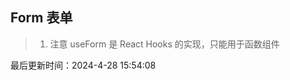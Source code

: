<!--
 * @Description: antd组件react版本使用技巧
 * @Author: panrui
 * @Date: 2023-06-05 09:34:03
 * @LastEditTime: 2023-06-05 09:35:06
 * @LastEditors: panrui
 * 不忘初心,不负梦想
-->

## Form 表单

> 1.  注意 useForm 是 React Hooks 的实现，只能用于函数组件

最后更新时间：2024-4-28 15:54:08
